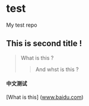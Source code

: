# test
My test repo
## This is second title !
> What is this ?
>> And whst is this ?
#### 中文测试

[What is this] (www.baidu.com)
